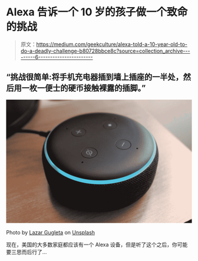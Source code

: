 # Alexa 告诉一个 10 岁的孩子做一个致命的挑战

> 原文：<https://medium.com/geekculture/alexa-told-a-10-year-old-to-do-a-deadly-challenge-b80728bbce8c?source=collection_archive---------6----------------------->

## “挑战很简单:将手机充电器插到墙上插座的一半处，然后用一枚一便士的硬币接触裸露的插脚。”

![](img/4d5a31631e2ffdec086f8a51f2f1beeb.png)

Photo by [Lazar Gugleta](https://unsplash.com/@lazargugleta?utm_source=medium&utm_medium=referral) on [Unsplash](https://unsplash.com?utm_source=medium&utm_medium=referral)

现在，美国的大多数家庭都应该有一个 Alexa 设备，但是听了这个之后，你可能要三思而后行了…